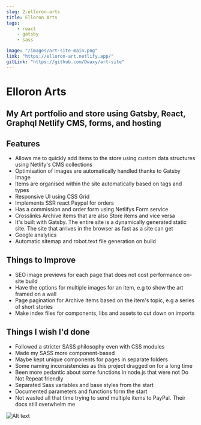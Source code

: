 ```yaml
---
slug: 2-elloron-arts
title: Elloron Arts
tags:
    - react
    - gatsby
    - sass

image: "/images/art-site-main.png"
link: "https://elloron-art.netlify.app/"
gitLink: "https://github.com/Dwaxy/art-site"
---
```


# Elloron Arts

## My Art portfolio and store using Gatsby, React, Graphql Netlify CMS, forms, and hosting

## Features

- Allows me to quickly add items to the store using custom data structures using Netlify's CMS collections
- Optimisation of images are automatically handled thanks to Gatsby Image
- Items are organised within the site automatically based on tags and types
- Responsive UI using CSS Grid
- Implements SSR react Paypal for orders
- Has a commission and order form using Netlifys Form service 
- Crosslinks Archive items that are also Store items and vice versa
- It's built with Gatsby. The entire site is a dynamically generated static site. The site that arrives in the browser as fast as a site can get
- Google analytics
- Automatic sitemap and robot.text file generation on build

## Things to Improve

- SEO image previews for each page that does not cost performance on-site build
- Have the options for multiple images for an item, e.g to show the art framed on a wall
- Page pagination for Archive items based on the item's topic, e.g a series of short stories
- Make index files for components, libs and assets to cut down on imports

## Things I wish I'd done

- Followed a stricter SASS philosophy even with CSS modules
- Made my SASS more component-based
- Maybe kept unique components for pages in separate folders
- Some naming inconsistencies as this project dragged on for a long time
- Been more pedantic about some functions in node.js that were not Do Not Repeat friendly
- Separated Sass variables and base styles from the start
- Documented parameters and functions form the start
- Not wasted all that time trying to send multiple items to PayPal. Their docs still overwhelm me


![Alt text](/images/art-site-1.png "An item on the store")